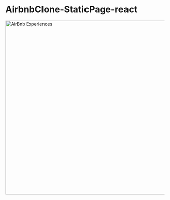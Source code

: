 # AirbnbClone-StaticPage-react

<img width="550" alt="AirBnb Experiences" src="https://github.com/user-attachments/assets/69c2cf99-5d1f-4412-903e-6e599c120f9d">
